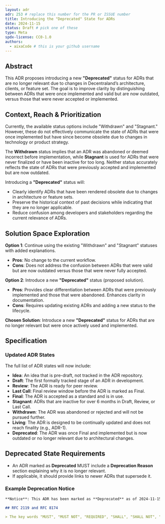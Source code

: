 ```yaml
---
layout: adr
adr: 253 # replace this number for the PR or ISSUE number
title: Introducing the "Deprecated" State for ADRs
date: 2024-11-15
status: Draft # pick one of these
type: Meta
spdx-license: CC0-1.0
authors:
  - aixaCode # this is your github username
---
```


## Abstract

This ADR proposes introducing a new **"Deprecated"** status for ADRs that are no longer relevant due to changes in Decentraland’s architecture, clients, or feature set. The goal is to improve clarity by distinguishing between ADRs that were once implemented and valid but are now outdated, versus those that were never accepted or implemented.

## Context, Reach & Prioritization

Currently, the available status options include "Withdrawn" and "Stagnant." However, these do not effectively communicate the state of ADRs that were once implemented but have since become obsolete due to changes in technology or product strategy.

The **Withdrawn** status implies that an ADR was abandoned or deemed incorrect before implementation, while **Stagnant** is used for ADRs that were never finalized or have been inactive for too long. Neither status accurately reflects the state of ADRs that were previously accepted and implemented but are now outdated.

Introducing a **"Deprecated"** status will:

- Clearly identify ADRs that have been rendered obsolete due to changes in architecture or feature sets.
- Preserve the historical context of past decisions while indicating that they are no longer applicable.
- Reduce confusion among developers and stakeholders regarding the current relevance of ADRs.

## Solution Space Exploration

**Option 1**: Continue using the existing "Withdrawn" and "Stagnant" statuses with added explanations.
- **Pros**: No change to the current workflow.
- **Cons**: Does not address the confusion between ADRs that were valid but are now outdated versus those that were never fully accepted.

**Option 2**: Introduce a new **"Deprecated"** status (proposed solution).
- **Pros**: Provides clear differentiation between ADRs that were previously implemented and those that were abandoned. Enhances clarity in documentation.
- **Cons**: Requires updating existing ADRs and adding a new status to the lifecycle.

**Chosen Solution**: Introduce a new **"Deprecated"** status for ADRs that are no longer relevant but were once actively used and implemented.

## Specification

### Updated ADR States

The full list of ADR states will now include:

- **Idea**: An idea that is pre-draft, not tracked in the ADR repository.
- **Draft**: The first formally tracked stage of an ADR in development.
- **Review**: The ADR is ready for peer review.
- **Last Call**: Final review window before the ADR is marked as Final.
- **Final**: The ADR is accepted as a standard and is in use.
- **Stagnant**: ADRs that are inactive for over 6 months in Draft, Review, or Last Call.
- **Withdrawn**: The ADR was abandoned or rejected and will not be pursued further.
- **Living**: The ADR is designed to be continually updated and does not reach finality (e.g., ADR-1).
- **Deprecated**: The ADR was once Final and implemented but is now outdated or no longer relevant due to architectural changes.

## Deprecated State Requirements

- An ADR marked as **Deprecated** MUST include a **Deprecation Reason** section explaining why it is no longer relevant.
- If applicable, it should provide links to newer ADRs that supersede it.

### Example Deprecation Notice
```markdown
**Notice**: This ADR has been marked as **Deprecated** as of 2024-11-15 due to the deprecation of the old Decentraland client. Refer to [ADR-123: Updated Client Architecture](/adr/ADR-123) for more information.

## RFC 2119 and RFC 8174

> The key words "MUST", "MUST NOT", "REQUIRED", "SHALL", "SHALL NOT", "SHOULD", "SHOULD NOT", "RECOMMENDED", "NOT RECOMMENDED", "MAY", and "OPTIONAL" in this document are to be interpreted as described in RFC 2119 and RFC 8174.
